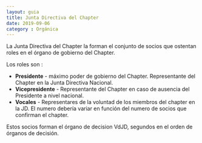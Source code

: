 ```yaml
---
layout: guia
title: Junta Directiva del Chapter
date: 2019-09-06
category : Orgánica
---
```


La Junta Directiva del Chapter la forman el conjunto de socios que ostentan roles en el órgano de gobierno del Chapter.

Los roles son :

- **Presidente** - máximo poder de gobierno del Chapter. Representante del Chapter en la Junta Directiva Nacional.
- **Vicepresidente** - Representante del Chapter en caso de ausencia del Presidente a nivel nacional.
- **Vocales** - Representares de la voluntad de los miembros del chapter en la JD. El numero debería variar en función del numero de socios que confirman el chapter.

Estos socios forman el órgano de decision VdJD, segundos en el orden de órganos de decisión.
